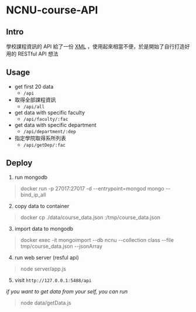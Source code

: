 # NCNU-course-API

## Intro
學校課程資訊的 API 給了一份 [XML](https://api.ncnu.edu.tw/API/get.aspx?xml=course_ncnu&year=107&semester=1&unitId=all) ，使用起來相當不便，於是開始了自行打造好用的 RESTful API 想法

## Usage

- get first 20 data
  - `/api`
- 取得全部課程資訊
  - `/api/all`
- get data with specific faculty
  - `/api/faculty/:fac`
- get data with specific department
  - `/api/department/:dep`
- 指定學院取得系所列表
  - `/api/getDep/:fac`
  
  

## Deploy

1. run mongodb 
> docker run -p 27017:27017 -d --entrypoint=mongod mongo --bind_ip_all

2. copy data to container
> docker cp ./data/course_data.json <container-name-or-id>:/tmp/course_data.json

3. import data to mongodb
> docker exec -it <container-name-or-id> mongoimport  --db ncnu --collection class --file tmp/course_data.json --jsonArray
  
4. run web server (resful api)
> node server/app.js

5. visit `http://127.0.0.1:5488/api`


*if you want to get data from your self, you can run*
> node data/getData.js
